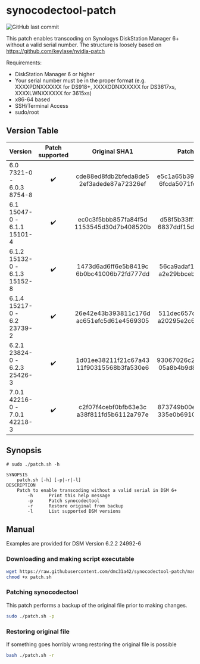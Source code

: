 # synocodectool-patch

![GitHub last commit](https://img.shields.io/github/last-commit/likeadoc/synocodectool-patch)

This patch enables transcoding on Synologys DiskStation Manager 6+ without a valid serial number.
The structure is loosely based on https://github.com/keylase/nvidia-patch



Requirements:
- DiskStation Manager 6 or higher
- Your serial number must be in the proper format (e.g. XXXXPDNXXXXXX for DS918+, XXXXODNXXXXXX for DS3617xs, XXXXLWNXXXXXX for 3615xs)
- x86-64 based 
- SSH/Terminal Access
- sudo/root

## Version Table

| Version | Patch supported | Original SHA1 | Patch SHA1 | Original| Patch |
|:--------|:---------------:|:-------------:|:----------:|:-------:|:-----:|
|6.0 7321-0 -<br> 6.0.3 8754-8    | :heavy_check_mark:  | cde88ed8fdb2bfeda8de5<br>2ef3adede87a72326ef | e5c1a65b396796856047<br>6fcda5071fd37db40223 | [Link](../../raw/master/synocodectool/original/synocodectool.6.0-7321-0_6.0.3-8754-8.original)| [Link](../../raw/master/synocodectool/original/synocodectool.6.0-7321-0_6.0.3-8754-8.patch) |
|6.1 15047-0 -<br> 6.1.1 15101-4  | :heavy_check_mark:  | ec0c3f5bbb857fa84f5d<br>1153545d30d7b408520b | d58f5b33ff2b6f214103<br>6837ddf15dd5188384c6 | [Link](../../raw/master/synocodectool/original/synocodectool.6.1-15047-0_6.1.1-15101-4.original) | [Link](../../raw/master/synocodectool/original/synocodectool.6.1-15047-0_6.1.1-15101-4.patch) |
|6.1.2 15132-0 -<br> 6.1.3 15152-8| :heavy_check_mark:  | 1473d6ad6ff6e5b8419c<br>6b0bc41006b72fd777dd | 56ca9adaf117e8aae9a3<br>a2e29bbcebf0d8903a99 | [Link](../../raw/master/synocodectool/original/synocodectool.6.1.2-15132-0_6.1.3-15152-8.original) | [Link](../../raw/master/synocodectool/original/synocodectool.6.1.2-15132-0_6.1.3-15152-8.patch) |
|6.1.4 15217-0 -<br> 6.2 23739-2  | :heavy_check_mark:  | 26e42e43b393811c176d<br>ac651efc5d61e4569305 | 511dec657daa60b0f11d<br>a20295e2c665ba2c749c | [Link](../../raw/master/synocodectool/original/synocodectool.6.1.4-15217-0_6.2-23739-2.original) | [Link](../../raw/master/synocodectool/original/synocodectool.6.1.4-15217-0_6.2-23739-2.patch) |
|6.2.1 23824-0 -<br> 6.2.3 25426-3| :heavy_check_mark:  | 1d01ee38211f21c67a43<br>11f90315568b3fa530e6 | 93067026c251b100e278<br>05a8b4b9d8f0ae8e291c | [Link](../../raw/master/synocodectool/original/synocodectool.6.2.1-23824-0_6.2.3-25426-3.original) | [Link](../../raw/master/synocodectool/original/synocodectool.6.2.1-23824-0_6.2.3-25426-3.patch) |
|7.0.1 42216-0 -<br> 7.0.1 42218-3| :heavy_check_mark:  | c2f07f4cebf0bfb63e3c<br>a38f811fd5b6112a797e | 873749b00e1624df4b01<br>335e0b69102acc185eb9 | [Link](../../raw/master/synocodectool/original/synocodectool.7.0.1-42216-0_7.0.1-42218-3.original) | [Link](../../raw/master/synocodectool/original/synocodectool.7.0.1-42216-0_7.0.1-42218-3.patch) |

## Synopsis

```
# sudo ./patch.sh -h

SYNOPSIS
    patch.sh [-h] [-p|-r|-l]
DESCRIPTION
    Patch to enable transcoding without a valid serial in DSM 6+
    	-h      Print this help message
        -p      Patch synocodectool
        -r      Restore original from backup        
        -l      List supported DSM versions

```

## Manual

Examples are provided for DSM Version 6.2.2 24992-6

### Downloading and making script executable


```bash
wget https://raw.githubusercontent.com/dmc31a42/synocodectool-patch/master/patch.sh
chmod +x patch.sh
```

### Patching synocodectool

This patch performs a backup of the original file prior to making changes.

```bash
sudo ./patch.sh -p
```


### Restoring original file

If something goes horribly wrong restoring the original file is possible

```bash
bash ./patch.sh -r
```
 
